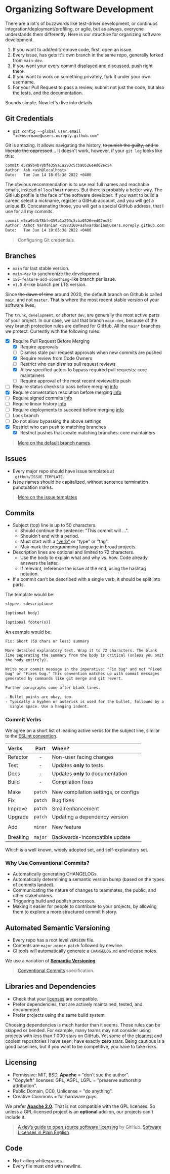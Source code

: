 # Organizing Software Development

There are a lot's of buzzwords like test-driver development, or continuos integration/deployment/profiling, or agile, but as always, everyone understands them differently.
Here is our structure for organizing software development.

1. If you want to add/edit/remove code, first, open an issue.
2. Every issue, has gets it's own branch in the same repo, generally forked from `main-dev`.
  1. If you want your every commit displayed and discussed, push right there.
  2. If you want to work on something privately, fork it under your own username.
3. For your Pull Request to pass a review, submit not just the code, but also the tests, and the documentation.

Sounds simple.
Now let's dive into details.

## Git Credentials

- `git config --global user.email "id+username@users.noreply.github.com"`

Git is amazing.
It allows navigating the history, ~~to punish the guilty, and to liberate the oppressed~~...
It doesn't work, however, if your `git log` looks like this:

```txt
commit e5ca9b4b78bfe359a1a293c5cba0526eed02ec54
Author: Ash <ash@localhost>
Date:   Tue Jun 14 18:05:38 2022 +0400
```

The obvious recommendation is to use real full names and reachable emails, instead of `localhost` names.
But there is probably a better way.
The GitHub profile is the face of the software developer.
If you want to build a career, select a nickname, register a GitHub account, and you will get a unique ID.
Concatenating those, you will get a special GitHub address, that I use for all my commits.

```txt
commit e5ca9b4b78bfe359a1a293c5cba0526eed02ec54
Author: Ashot Vardanian <1983160+ashvardanian@users.noreply.github.com>
Date:   Tue Jun 14 18:05:38 2022 +0400
```

> Configuring Git credentials.

## Branches

- `main` for last stable version.
- `main-dev` to synchronize the development.
- `150-feature-add-something`-like branch per issue.
- `v1.0.0`-like branch per LTS version.

Since ~~the dawn of time~~ around 2020, the default branch on Github is called `main`, and not `master`.
That is where the most recent stable version of your software lives.

The `trunk`, `development`, or shorter `dev`, are generally the most active parts of your project.
In our case, we call that branch `main-dev`, because of the way branch protection rules are defined for GitHub.
All the `main*` branches we protect.
Currently with the following rules:

- [x] Require Pull Request Before Merging
  - [x] Require approvals
  - [ ] Dismiss stale pull request approvals when new commits are pushed
  - [x] Require review from Code Owners
  - [ ] Restrict who can dismiss pull request reviews
  - [x] Allow specified actors to bypass required pull requests: core maintainers
  - [ ] Require approval of the most recent reviewable push
- [ ] Require status checks to pass before merging [info](https://docs.github.com/en/repositories/configuring-branches-and-merges-in-your-repository/defining-the-mergeability-of-pull-requests/about-protected-branches#require-status-checks-before-merging)
- [x] Require conversation resolution before merging [info](https://docs.github.com/en/repositories/configuring-branches-and-merges-in-your-repository/defining-the-mergeability-of-pull-requests/about-protected-branches#require-conversation-resolution-before-merging)
- [ ] Require signed commits [info](https://docs.github.com/en/repositories/configuring-branches-and-merges-in-your-repository/defining-the-mergeability-of-pull-requests/about-protected-branches#require-signed-commits)
- [ ] Require linear history [info](https://docs.github.com/en/repositories/configuring-branches-and-merges-in-your-repository/defining-the-mergeability-of-pull-requests/about-protected-branches#require-linear-history)
- [ ] Require deployments to succeed before merging [info](https://docs.github.com/en/repositories/configuring-branches-and-merges-in-your-repository/defining-the-mergeability-of-pull-requests/about-protected-branches#require-deployments-to-succeed-before-merging)
- [ ] Lock branch
- [ ] Do not allow bypassing the above settings
- [x] Restrict who can push to matching branches
  - [x] Restrict pushes that create matching branches: core maintainers

> [More on the default branch names](https://www.biteinteractive.com/of-git-and-github-master-and-main/).

## Issues

- Every major repo should have issue templates at `.github/ISSUE_TEMPLATE`.
- Issue names should be capitalized, without sentence termination punctuation marks.

> [More on the issue templates](https://docs.github.com/en/communities/using-templates-to-encourage-useful-issues-and-pull-requests/about-issue-and-pull-request-templates)

## Commits

- Subject (top) line is up to 50 characters.
  - Should continue the sentence: "This commit will ...".
  - Shouldn't end with a period.
  - Must start with a ["verb"](#commit-verbs) or "type" or "tag".
  - May mark the programming language in broad projects.
- Description lines are optional and limited to 72 characters.
  - Use the body to explain what and why vs. how. Code already answers the latter.
  - If relevant, reference the issue at the end, using the hashtag notation.
- If a commit can't be described with a single verb, it should be split into parts.

The template would be:

```txt
<type>: <description>

[optional body]

[optional footer(s)]
```

An example would be:

```txt
Fix: Short (50 chars or less) summary

More detailed explanatory text. Wrap it to 72 characters. The blank
line separating the summary from the body is critical (unless you omit
the body entirely).

Write your commit message in the imperative: "Fix bug" and not "Fixed
bug" or "Fixes bug." This convention matches up with commit messages
generated by commands like git merge and git revert.

Further paragraphs come after blank lines.

- Bullet points are okay, too.
- Typically a hyphen or asterisk is used for the bullet, followed by a
  single space. Use a hanging indent.
```

### Commit Verbs

We agree on a short list of leading active verbs for the subject line, similar to the [ESLint convention](https://github.com/conventional-changelog/conventional-changelog/tree/master/packages/conventional-changelog-eslint). 

| Verbs    |  Part   | When?                                |
| :------- | :-----: | :----------------------------------- |
| Refactor |    -    | Non-user facing changes              |
| Test     |    -    | Updates **only** to tests            |
| Docs     |    -    | Updates **only** to documentation    |
| Build    |    -    | Compilation fixes                    |
|          |         |                                      |
| Make     | `patch` | New compilation settings, or configs |
| Fix      | `patch` | Bug fixes                            |
| Improve  | `patch` | Small enhancement                    |
| Upgrade  | `patch` | Updating a dependency version        |
|          |         |                                      |
| Add      | `minor` | New feature                          |
|          |         |                                      |
| Breaking | `major` | Backwards-incompatible update        |

Which is a well known, widely adopted set, and self-explanatory set.

###  Why Use Conventional Commits?

- Automatically generating CHANGELOGs.
- Automatically determining a semantic version bump (based on the types of commits landed).
- Communicating the nature of changes to teammates, the public, and other stakeholders.
- Triggering build and publish processes.
- Making it easier for people to contribute to your projects, by allowing them to explore a more structured commit history.


## Automated Semantic Versioning

- Every repo has a root level `VERSION` file.
- Contents are `major.minor.patch` followed by newline.
- CI tools will automatically generate a `CHANGELOG.md` and release notes.

We use a variation of **[Semantic Versioning](https://semver.org/)**.

> [Conventional Commits](https://www.conventionalcommits.org/en/v1.0.0/) specification.

## Libraries and Dependencies

- Check that your [licenses](#licensing) are compatible.
- Prefer dependencies, that are actively maintained, tested, and documented.
- Prefer projects using the same build system.

Choosing dependencies is much harder than it seems.
Those rules can be skipped or bended.
For example, many teams may not consider using projects with less than 1'000 stars on GitHub.
Yet some of the [cleanest](https://github.com/pierresegonne/funky-attractors) and coolest repositories I have seen, have exactly **zero** stars.
Being cautious is a good baselines, but if you want to be competitive, you have to take risks.

## Licensing

- Permissive: MIT, BSD, **Apache** = "don't sue the author".
- "Copyleft" licenses: GPL, AGPL, LGPL = "preserve authorship attribution".
- Public Domain, CC0, Unlicense = "do anything".
- Creative Commons = for hardware guys.

We prefer **[Apache 2.0](https://www.apache.org/licenses/LICENSE-2.0)**.
That is not compatible with the GPL licenses.
So unless a GPL-licensed project is an **optional** add-on, our projects can't include it.

> [A dev’s guide to open source software licensing](https://github.com/readme/guides/open-source-licensing) by GitHub.
> [Software Licenses in Plain English](https://www.tldrlegal.com/).

## Code

- No trailing whitespaces.
- Every file must end with newline.
